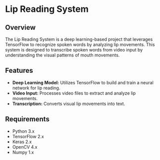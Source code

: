 # Lip Reading System

## Overview

The Lip Reading System is a deep learning-based project that leverages TensorFlow to recognize spoken words by analyzing lip movements. This system is designed to transcribe spoken words from video input by understanding the visual patterns of mouth movements.

## Features

- **Deep Learning Model:** Utilizes TensorFlow to build and train a neural network for lip reading.
- **Video Input:** Processes video files to extract and analyze lip movements.
- **Transcription:** Converts visual lip movements into text.

## Requirements

* Python 3.x
* TensorFlow 2.x
* Keras 2.x
* OpenCV 4.x
* Numpy 1.x
